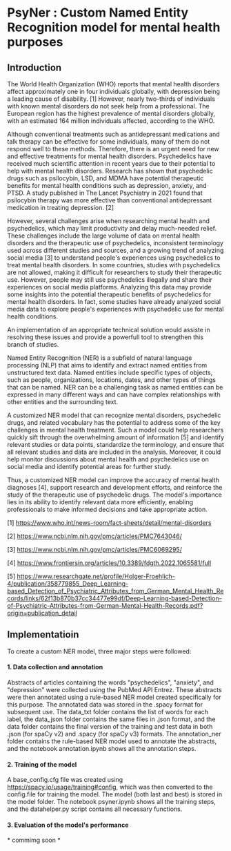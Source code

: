 # PsyNer : Custom Named Entity Recognition model for mental health purposes

## Introduction

The World Health Organization (WHO) reports that mental health disorders affect approximately one in four individuals globally, with depression being a leading cause of disability. [1] However, nearly two-thirds of individuals with known mental disorders do not seek help from a professional. The European region has the highest prevalence of mental disorders globally, with an estimated 164 million individuals affected, according to the WHO.

Although conventional treatments such as antidepressant medications and talk therapy can be effective for some individuals, many of them do not respond well to these methods. Therefore, there is an urgent need for new and effective treatments for mental health disorders. Psychedelics have received much scientific attention in recent years due to their potential to help with mental health disorders. Research has shown that psychedelic drugs such as psilocybin, LSD, and MDMA have potential therapeutic benefits for mental health conditions such as depression, anxiety, and PTSD. A study published in The Lancet Psychiatry in 2021 found that psilocybin therapy was more effective than conventional antidepressant medication in treating depression. [2]

However, several challenges arise when researching mental health and psychedelics, which may limit productivity and delay much-needed relief. These challenges include the large volume of data on mental health disorders and the therapeutic use of psychedelics, inconsistent terminology used across different studies and sources, and a growing trend of analyzing social media [3] to understand people's experiences using psychedelics to treat mental health disorders. In some countries, studies with psychedelics are not allowed, making it difficult for researchers to study their therapeutic use. However, people may still use psychedelics illegally and share their experiences on social media platforms. Analyzing this data may provide some insights into the potential therapeutic benefits of psychedelics for mental health disorders. In fact, some studies have already analyzed social media data to explore people's experiences with psychedelic use for mental health conditions.

An implementation of an appropriate technical solution would assiste in resolving these issues and provide a powerfull tool to strengthen this branch of studies. 

Named Entity Recognition (NER) is a subfield of natural language processing (NLP) that aims to identify and extract named entities from unstructured text data. Named entities include specific types of objects, such as people, organizations, locations, dates, and other types of things that can be named. NER can be a challenging task as named entities can be expressed in many different ways and can have complex relationships with other entities and the surrounding text.

A customized NER model that can recognize mental disorders, psychedelic drugs, and related vocabulary has the potential to address some of the key challenges in mental health treatment. Such a model could help researchers quickly sift through the overwhelming amount of information [5] and identify relevant studies or data points, standardize the terminology, and ensure that all relevant studies and data are included in the analysis. Moreover, it could help monitor discussions about mental health and psychedelics use on social media and identify potential areas for further study.

Thus, a customized NER model can improve the accuracy of mental health diagnoses [4], support research and development efforts, and reinforce the study of the therapeutic use of psychedelic drugs. The model's importance lies in its ability to identify relevant data more efficiently, enabling professionals to make informed decisions and take appropriate action.

[1] https://www.who.int/news-room/fact-sheets/detail/mental-disorders

[2] https://www.ncbi.nlm.nih.gov/pmc/articles/PMC7643046/

[3] https://www.ncbi.nlm.nih.gov/pmc/articles/PMC6069295/

[4] https://www.frontiersin.org/articles/10.3389/fdgth.2022.1065581/full

[5] https://www.researchgate.net/profile/Holger-Froehlich-4/publication/358779855_Deep_Learning-based_Detection_of_Psychiatric_Attributes_from_German_Mental_Health_Records/links/62f13b870b37cc34477e99df/Deep-Learning-based-Detection-of-Psychiatric-Attributes-from-German-Mental-Health-Records.pdf?origin=publication_detail

## Implementatioin

To create a custom NER model, three major steps were followed:


#### 1. Data collection and annotation

Abstracts of articles containing the words "psychedelics", "anxiety", and "depression" were collected using the PubMed API Entrez. These abstracts were then annotated using a rule-based NER model created specifically for this purpose. The annotated data was stored in the .spacy format for subsequent use. The data_txt folder contains the list of words for each label, the data_json folder contains the same files in .json format, and the data folder contains the final version of the training and test data in both .json (for spaCy v2) and .spacy (for spaCy v3) formats. The annotation_ner folder contains the rule-based NER model used to annotate the abstracts, and the notebook annotation.ipynb shows all the annotation steps.

#### 2. Training of the model

A base_config.cfg file was created using https://spacy.io/usage/training#config, which was then converted to the config.file for training the model. The model (both last and best) is stored in the model folder. The notebook psyner.ipynb shows all the training steps, and the datahelper.py script contains all necessary functions.

#### 3. Evaluation of the model's performance

\* commimg soon *

